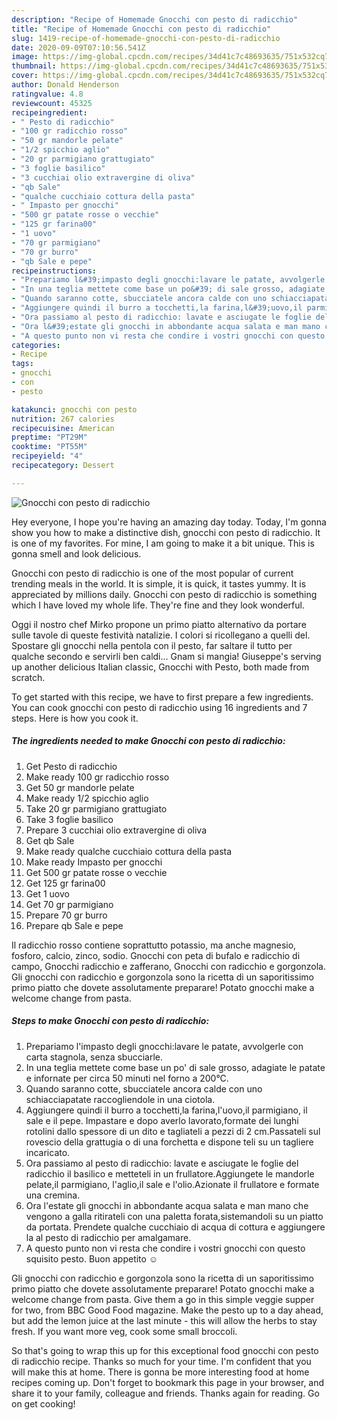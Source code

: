 ```yaml
---
description: "Recipe of Homemade Gnocchi con pesto di radicchio"
title: "Recipe of Homemade Gnocchi con pesto di radicchio"
slug: 1419-recipe-of-homemade-gnocchi-con-pesto-di-radicchio
date: 2020-09-09T07:10:56.541Z
image: https://img-global.cpcdn.com/recipes/34d41c7c48693635/751x532cq70/gnocchi-con-pesto-di-radicchio-recipe-main-photo.jpg
thumbnail: https://img-global.cpcdn.com/recipes/34d41c7c48693635/751x532cq70/gnocchi-con-pesto-di-radicchio-recipe-main-photo.jpg
cover: https://img-global.cpcdn.com/recipes/34d41c7c48693635/751x532cq70/gnocchi-con-pesto-di-radicchio-recipe-main-photo.jpg
author: Donald Henderson
ratingvalue: 4.8
reviewcount: 45325
recipeingredient:
- " Pesto di radicchio"
- "100 gr radicchio rosso"
- "50 gr mandorle pelate"
- "1/2 spicchio aglio"
- "20 gr parmigiano grattugiato"
- "3 foglie basilico"
- "3 cucchiai olio extravergine di oliva"
- "qb Sale"
- "qualche cucchiaio cottura della pasta"
- " Impasto per gnocchi"
- "500 gr patate rosse o vecchie"
- "125 gr farina00"
- "1 uovo"
- "70 gr parmigiano"
- "70 gr burro"
- "qb Sale e pepe"
recipeinstructions:
- "Prepariamo l&#39;impasto degli gnocchi:lavare le patate, avvolgerle con carta stagnola, senza sbucciarle."
- "In una teglia mettete come base un po&#39; di sale grosso, adagiate le patate e infornate per circa 50 minuti nel forno a 200°C."
- "Quando saranno cotte, sbucciatele ancora calde con uno schiacciapatate raccogliendole in una ciotola."
- "Aggiungere quindi il burro a tocchetti,la farina,l&#39;uovo,il parmigiano, il sale e il pepe. Impastare e dopo averlo lavorato,formate dei lunghi rotolini dallo spessore di un dito e tagliateli a pezzi di 2 cm.Passateli sul rovescio della grattugia o di una forchetta e dispone teli su un tagliere incaricato."
- "Ora passiamo al pesto di radicchio: lavate e asciugate le foglie del radicchio il basilico e metteteli in un frullatore.Aggiungete le mandorle pelate,il parmigiano, l&#39;aglio,il sale e l&#39;olio.Azionate il frullatore e formate una cremina."
- "Ora l&#39;estate gli gnocchi in abbondante acqua salata e man mano che vengono a galla ritirateli con una paletta forata,sistemandoli su un piatto da portata. Prendete qualche cucchiaio di acqua di cottura e aggiungere la al pesto di radicchio per amalgamare."
- "A questo punto non vi resta che condire i vostri gnocchi con questo squisito pesto. Buon appetito ☺"
categories:
- Recipe
tags:
- gnocchi
- con
- pesto

katakunci: gnocchi con pesto 
nutrition: 267 calories
recipecuisine: American
preptime: "PT29M"
cooktime: "PT55M"
recipeyield: "4"
recipecategory: Dessert

---
```



![Gnocchi con pesto di radicchio](https://img-global.cpcdn.com/recipes/34d41c7c48693635/751x532cq70/gnocchi-con-pesto-di-radicchio-recipe-main-photo.jpg)

Hey everyone, I hope you're having an amazing day today. Today, I'm gonna show you how to make a distinctive dish, gnocchi con pesto di radicchio. It is one of my favorites. For mine, I am going to make it a bit unique. This is gonna smell and look delicious.

Gnocchi con pesto di radicchio is one of the most popular of current trending meals in the world. It is simple, it is quick, it tastes yummy. It is appreciated by millions daily. Gnocchi con pesto di radicchio is something which I have loved my whole life. They're fine and they look wonderful.

Oggi il nostro chef Mirko propone un primo piatto alternativo da portare sulle tavole di queste festività natalizie. I colori si ricollegano a quelli del. Spostare gli gnocchi nella pentola con il pesto, far saltare il tutto per qualche secondo e servirli ben caldi… Gnam si mangia! Giuseppe&#39;s serving up another delicious Italian classic, Gnocchi with Pesto, both made from scratch.


To get started with this recipe, we have to first prepare a few ingredients. You can cook gnocchi con pesto di radicchio using 16 ingredients and 7 steps. Here is how you cook it.

<!--inarticleads1-->

##### The ingredients needed to make Gnocchi con pesto di radicchio:

1. Get  Pesto di radicchio
1. Make ready 100 gr radicchio rosso
1. Get 50 gr mandorle pelate
1. Make ready 1/2 spicchio aglio
1. Take 20 gr parmigiano grattugiato
1. Take 3 foglie basilico
1. Prepare 3 cucchiai olio extravergine di oliva
1. Get qb Sale
1. Make ready qualche cucchiaio cottura della pasta
1. Make ready  Impasto per gnocchi
1. Get 500 gr patate rosse o vecchie
1. Get 125 gr farina00
1. Get 1 uovo
1. Get 70 gr parmigiano
1. Prepare 70 gr burro
1. Prepare qb Sale e pepe


Il radicchio rosso contiene soprattutto potassio, ma anche magnesio, fosforo, calcio, zinco, sodio. Gnocchi con peta di bufalo e radicchio di campo, Gnocchi radicchio e zafferano, Gnocchi con radicchio e gorgonzola. Gli gnocchi con radicchio e gorgonzola sono la ricetta di un saporitissimo primo piatto che dovete assolutamente preparare! Potato gnocchi make a welcome change from pasta. 

<!--inarticleads2-->

##### Steps to make Gnocchi con pesto di radicchio:

1. Prepariamo l&#39;impasto degli gnocchi:lavare le patate, avvolgerle con carta stagnola, senza sbucciarle.
1. In una teglia mettete come base un po&#39; di sale grosso, adagiate le patate e infornate per circa 50 minuti nel forno a 200°C.
1. Quando saranno cotte, sbucciatele ancora calde con uno schiacciapatate raccogliendole in una ciotola.
1. Aggiungere quindi il burro a tocchetti,la farina,l&#39;uovo,il parmigiano, il sale e il pepe. Impastare e dopo averlo lavorato,formate dei lunghi rotolini dallo spessore di un dito e tagliateli a pezzi di 2 cm.Passateli sul rovescio della grattugia o di una forchetta e dispone teli su un tagliere incaricato.
1. Ora passiamo al pesto di radicchio: lavate e asciugate le foglie del radicchio il basilico e metteteli in un frullatore.Aggiungete le mandorle pelate,il parmigiano, l&#39;aglio,il sale e l&#39;olio.Azionate il frullatore e formate una cremina.
1. Ora l&#39;estate gli gnocchi in abbondante acqua salata e man mano che vengono a galla ritirateli con una paletta forata,sistemandoli su un piatto da portata. Prendete qualche cucchiaio di acqua di cottura e aggiungere la al pesto di radicchio per amalgamare.
1. A questo punto non vi resta che condire i vostri gnocchi con questo squisito pesto. Buon appetito ☺


Gli gnocchi con radicchio e gorgonzola sono la ricetta di un saporitissimo primo piatto che dovete assolutamente preparare! Potato gnocchi make a welcome change from pasta. Give them a go in this simple veggie supper for two, from BBC Good Food magazine. Make the pesto up to a day ahead, but add the lemon juice at the last minute - this will allow the herbs to stay fresh. If you want more veg, cook some small broccoli. 

So that's going to wrap this up for this exceptional food gnocchi con pesto di radicchio recipe. Thanks so much for your time. I'm confident that you will make this at home. There is gonna be more interesting food at home recipes coming up. Don't forget to bookmark this page in your browser, and share it to your family, colleague and friends. Thanks again for reading. Go on get cooking!
